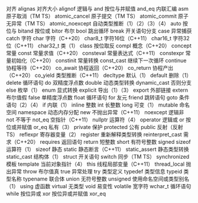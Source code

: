  
对齐               alignas
对齐大小           alignof
逻辑与             and
按位与并赋值       and_eq
内联汇编           asm
原子取消（TM TS）   atomic_cancel
原子提交（TM TS）   atomic_commit
原子无异常（TM TS） atomic_noexcept
自动类型推断（1）（2）（3）（4） auto
按位与             bitand
按位或             bitor
布尔               bool
跳出循环           break
开关语句分支       case
异常捕获           catch
字符               char
字符（C++20）      char8_t
字符16位（C++11）   char16_t
字符32位（C++11）   char32_t
类（1）            class
按位取反           compl
概念（C++20）      concept
常量               const
常量求值（C++20）   consteval
常量表达式（C++11） constexpr
常量初始化（C++20） constinit
常量转换           const_cast
继续下一次循环      continue
协程等待（C++20）   co_await
协程返回（C++20）   co_return
协程产出（C++20）   co_yield
类型推断（C++11）   decltype
默认（1）          default
删除（1）          delete
循环语句           do
双精度浮点数         double
动态类型转换       dynamic_cast
否则分支           else
枚举（1）          enum
显式转换           explicit
导出（1）（3）      export
外部链接           extern
布尔值假           false
单精度浮点数         float
循环语句           for
友元               friend
跳转语句           goto
条件语句（2）（4）   if
内联（1）          inline
整数               int
长整数              long
可变（1）          mutable
命名空间           namespace
动态内存分配       new
不抛出异常（C++11） noexcept
逻辑非             not
不等于             not_eq
空指针（C++11）    nullptr
运算符（4）        operator
逻辑或             or
按位或并赋值       or_eq
私有（3）          private
保护               protected
公有               public
反射（反射 TS）     reflexpr
寄存器变量（2）     register
重新解释类型转换   reinterpret_cast
需求（C++20）      requires
返回语句           return
短整数             short
有符号整数         signed
sizeof运算符（1）   sizeof
静态               static
静态断言（C++11）   static_assert
静态类型转换       static_cast
结构体（1）        struct
开关语句           switch
同步（TM TS）      synchronized
模板               template
当前对象指针（4）   this
线程局部变量（C++11） thread_local
抛出异常           throw
布尔值真           true
异常处理           try
类型定义           typedef
类型信息           typeid
类型名称           typename
联合体             union
无符号整数         unsigned
使用命名空间或类型别名（1） using
虚函数             virtual
无类型             void
易变性             volatile
宽字符             wchar_t
循环语句           while
按位异或           xor
按位异或并赋值     xor_eq
